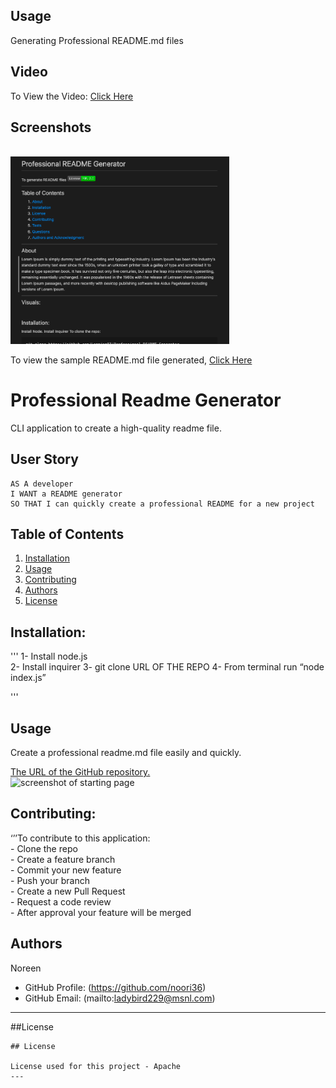 

## Usage

Generating Professional README.md files 


## Video


<p>To View the Video: <a href="https://drive.google.com/file/d/1z143MG2gltlaBp-d7DmlggEckM6AAdLm/preview"> Click Here</a></p>


## Screenshots

<br><img src="./assets/images/screen1.png" alt="screenshot of starting page" width="350"/>

<p>To view the sample README.md file generated, <a href="./samplereadme.json.md">Click Here</a></p>



# Professional Readme Generator

  CLI application to create a high-quality readme file.
  
 ## User Story
```
AS A developer
I WANT a README generator
SO THAT I can quickly create a professional README for a new project
```

 
  ## Table of Contents

  1. [Installation](#installation)
  1. [Usage](#usgae)
  3. [Contributing](#contributing)
  4. [Authors](#authors%20and%20acknowledgment)
  5. [License](#license)


  ## Installation:
  '''
  1- Install node.js  
  2- Install inquirer
  3- git clone URL OF THE REPO
  4- From terminal run “node index.js”
  
  '''


  ## Usage
  Create a professional readme.md file easily and quickly.

  [The URL of the GitHub repository.](https://github.com/noori36/Professional-README-Generator)
  <br><img src="./assests/images/screen" alt="screenshot of starting page" width="350"/>
 

  ## Contributing:
  ‘’’To contribute to this application:
  <br> - Clone the repo 
  <br> - Create a feature branch 
  <br> - Commit your new feature 
  <br> - Push your branch 
  <br> - Create a new Pull Request 
  <br> - Request a code review 
  <br> - After approval your feature will be merged

  
  ## Authors

  Noreen
  * GitHub Profile: (https://github.com/noori36)
  * GitHub Email: (mailto:ladybird229@msnl.com)
  

  ---

  ##License

  
    ## License

    License used for this project - Apache
    ---
